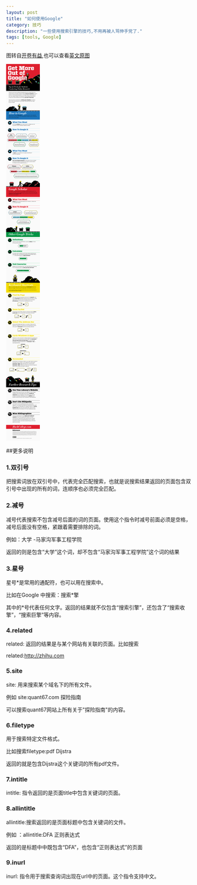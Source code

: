 ```yaml
---
layout: post
title: "如何使用Google"
category: 技巧
description: "一些使用搜索引擎的技巧,不用再被人骂伸手党了."
tags: [tools, Google]
---
```


图转自[开卷有益](http://kaijuan.org/%E6%96%87%E4%BB%B6:%E4%BF%A1%E6%81%AF%E5%9B%BE-%E4%BB%8E%E8%B0%B7%E6%AD%8C%E6%90%9C%E8%8E%B7%E6%9B%B4%E5%A4%9A.png),也可以查看[英文原图](http://www.hackcollege.com/blog/2011/11/23/infographic-get-more-out-of-google.html)

![Google picture](/images/google/google.gif)

##更多说明

### 1.双引号

把搜索词放在双引号中，代表完全匹配搜索，也就是说搜索结果返回的页面包含双引号中出现的所有的词，连顺序也必须完全匹配。

### 2.减号

减号代表搜索不包含减号后面的词的页面。使用这个指令时减号前面必须是空格，减号后面没有空格，紧跟着需要排除的词。

例如：大学 -马家沟军事工程学院

返回的则是包含“大学”这个词，却不包含“马家沟军事工程学院”这个词的结果

### 3.星号
星号*是常用的通配符，也可以用在搜索中。

比如在Google 中搜索：搜索*擎

其中的*号代表任何文字。返回的结果就不仅包含“搜索引擎”，还包含了“搜索收擎”，“搜索巨擎”等内容。

### 4.related
related: 返回的结果是与某个网站有关联的页面。比如搜索

related:http://zhihu.com

### 5.site

site: 用来搜索某个域名下的所有文件。

例如 site:quant67.com 探险指南

可以搜索quant67网站上所有关于"探险指南"的内容。

### 6.filetype

用于搜索特定文件格式。

比如搜索filetype:pdf Dijstra

返回的就是包含Dijstra这个关键词的所有pdf文件。

### 7.intitle
intitle: 指令返回的是页面title中包含关键词的页面。

### 8.allintitle
allintitle:搜索返回的是页面标题中包含关键词的文件。

例如 ：allintitle:DFA 正则表达式

返回的是标题中中既包含“DFA”，也包含“正则表达式”的页面


### 9.inurl
inurl: 指令用于搜索查询词出现在url中的页面。这个指令支持中文。

